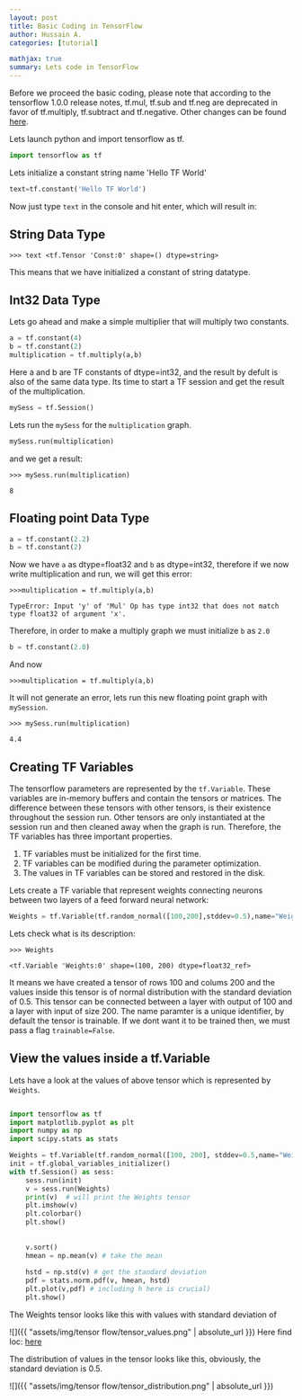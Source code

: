 ```yaml
---
layout: post
title: Basic Coding in TensorFlow
author: Hussain A.
categories: [tutorial]

mathjax: true
summary: Lets code in TensorFlow
---
```


Before we proceed the basic coding, please note that according to the tensorflow 1.0.0 release notes,
tf.mul, tf.sub and tf.neg are deprecated in favor of tf.multiply, tf.subtract and tf.negative. Other changes
can be found [here](https://github.com/tensorflow/tensorflow/blob/master/RELEASE.md#breaking-changes-to-the-api).

Lets launch python and import tensorflow as tf.

```python 
import tensorflow as tf
```
Lets initialize a constant string name 'Hello TF World'

```python
text=tf.constant('Hello TF World')
```
Now just type `text` in the console and hit enter, which will result in:

## String Data Type

`>>> text
<tf.Tensor 'Const:0' shape=() dtype=string>`

This means that we have initialized a constant of string datatype.

## Int32 Data Type

Lets go ahead and make a simple multiplier that will multiply two constants.

```python
a = tf.constant(4)
b = tf.constant(2)
multiplication = tf.multiply(a,b)
```

Here a and b are TF constants of dtype=int32, and the result by defult is also of the same data type. Its time to start a
TF session and get the result of the multiplication. 

```python
mySess = tf.Session()
```
Lets run the `mySess` for the `multiplication` graph.

```python
mySess.run(multiplication)
```
and we get a result: 

`>>> mySess.run(multiplication)`

`8`

## Floating point Data Type

```python
a = tf.constant(2.2)
b = tf.constant(2)
```
Now we have `a` as  dtype=float32 and `b` as dtype=int32, therefore if we now write multiplication and run, we will get this error:

`>>>multiplication = tf.multiply(a,b)`

`TypeError: Input 'y' of 'Mul' Op has type int32 that does not match type float32 of argument 'x'.`

Therefore, in order to make a multiply graph we must initialize `b` as `2.0`

```python
b = tf.constant(2.0)
```
And now 

`>>>multiplication = tf.multiply(a,b)`

It will not generate an error, lets run this new floating point graph with `mySession`.

`>>> mySess.run(multiplication)`

`4.4`

## Creating TF Variables

The tensorflow parameters are represented by the `tf.Variable`. These
variables are in-memory buffers and contain the tensors or matrices.
The difference between these tensors with other tensors, is their existence
throughout the session run. Other tensors are only instantiated at the 
session run and then cleaned away when the graph is run. Therefore, the 
TF variables has three important properties.

1) TF variables must be initialized for the first time.
2) TF variables can be modified during the parameter optimization.
3) The values in TF variables can be stored and restored in the disk.

Lets create a TF variable that represent weights connecting neurons between two layers of a feed forward neural network:

```python
Weights = tf.Variable(tf.random_normal([100,200],stddev=0.5),name="Weights")
```
Lets check what is its description:

`>>> Weights`

`<tf.Variable 'Weights:0' shape=(100, 200) dtype=float32_ref>`

It means we have created a tensor of rows 100 and colums 200 and the values inside
this tensor is of normal distribution with the standard deviation of 0.5. This tensor
can be connected between a layer with output of 100 and a layer with input of size
200. The name paramter is a unique identifier, by default the tensor is trainable. If we 
dont want it to be trained then, we must pass a flag `trainable=False`.

## View the values inside a tf.Variable 

Lets have a look at the values of above tensor which is represented by `Weights`.

```python

import tensorflow as tf
import matplotlib.pyplot as plt
import numpy as np
import scipy.stats as stats

Weights = tf.Variable(tf.random_normal([100, 200], stddev=0.5,name="Weights"))
init = tf.global_variables_initializer()
with tf.Session() as sess:
	sess.run(init)
	v = sess.run(Weights)
	print(v)  # will print the Weights tensor
	plt.imshow(v)
	plt.colorbar()
	plt.show()
	
	
	v.sort()
	hmean = np.mean(v) # take the mean
	
	hstd = np.std(v) # get the standard deviation
	pdf = stats.norm.pdf(v, hmean, hstd)
	plt.plot(v,pdf) # including h here is crucial)
	plt.show()
```
The Weights tensor looks like this with values with standard deviation of 

![]({{ "assets/img/tensor flow/tensor_values.png" | absolute_url }})
Here find loc: [here](http://htmlpreview.github.io/?https://github.com/py2ai/py2ai.github.io/blob/master/assets/img/map2.html)



The distribution of values in the tensor looks like this, obviously, the standard
deviation is 0.5.

![]({{ "assets/img/tensor flow/tensor_distribution.png" | absolute_url }})













